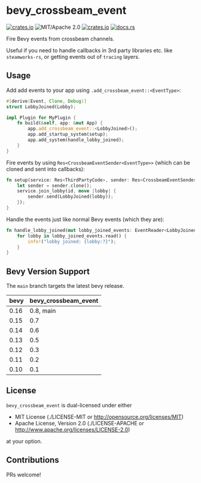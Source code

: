 # bevy_crossbeam_event

[![crates.io](https://img.shields.io/crates/v/bevy_crossbeam_event.svg)](https://crates.io/crates/bevy_crossbeam_event)
![MIT/Apache 2.0](https://img.shields.io/badge/license-MIT%2FApache-blue.svg)
[![crates.io](https://img.shields.io/crates/d/bevy_crossbeam_event.svg)](https://crates.io/crates/bevy_crossbeam_event)
[![docs.rs](https://img.shields.io/docsrs/bevy_crossbeam_event)](https://docs.rs/bevy_crossbeam_event)

Fire Bevy events from crossbeam channels.

Useful if you need to handle callbacks in 3rd party libraries etc. like
`steamworks-rs`, or getting events out of `tracing` layers.

## Usage

Add add events to your app using `.add_crossbeam_event::<EventType>`:

```rust ignore
#[derive(Event, Clone, Debug)]
struct LobbyJoined(Lobby);

impl Plugin for MyPlugin {
    fn build(&self, app: &mut App) {
        app.add_crossbeam_event::<LobbyJoined>();
        app.add_startup_system(setup);
        app.add_system(handle_lobby_joined);
    }
}
```

Fire events by using `Res<CrossbeamEventSender<EventType>>` (which can be
cloned and sent into callbacks):

```rust ignore
fn setup(service: Res<ThirdPartyCode>, sender: Res<CrossbeamEventSender<LobbyJoined>>) {
    let sender = sender.clone();
    service.join_lobby(id, move |lobby| {
        sender.send(LobbyJoined(lobby));
    });
}
```

Handle the events just like normal Bevy events (which they are):

```rust ignore
fn handle_lobby_joined(mut lobby_joined_events: EventReader<LobbyJoined>) {
    for lobby in lobby_joined_events.read() {
        info!("lobby joined: {lobby:?}");
    }
}
```

## Bevy Version Support

The `main` branch targets the latest bevy release.

|bevy|bevy_crossbeam_event|
|----|--------------------|
|0.16| 0.8, main          |
|0.15| 0.7                |
|0.14| 0.6                |
|0.13| 0.5                |
|0.12| 0.3                |
|0.11| 0.2                |
|0.10| 0.1                |

## License

`bevy_crossbeam_event` is dual-licensed under either

- MIT License (./LICENSE-MIT or <http://opensource.org/licenses/MIT>)
- Apache License, Version 2.0 (./LICENSE-APACHE or <http://www.apache.org/licenses/LICENSE-2.0>)

at your option.

## Contributions

PRs welcome!
